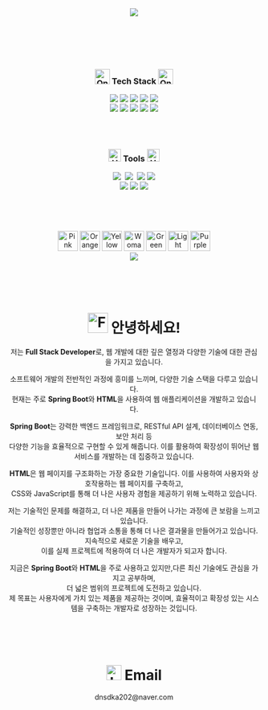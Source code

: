 <div align="center">
  <img src="https://capsule-render.vercel.app/api?type=transparent&fontColor=F5C0CA&text=youngkyung's%20GitHub%20&height=150&fontSize=60&desc=Welcome!&descAlignY=75&descAlign=60" />
</div>
<br/><br/>



<br/><br/>

 <h3 align="center"><img src="https://raw.githubusercontent.com/Tarikul-Islam-Anik/Animated-Fluent-Emojis/master/Emojis/Hand%20gestures/Oncoming%20Fist%20Light%20Skin%20Tone.png" alt="Oncoming Fist Light Skin Tone" width="30" height="30" /> Tech Stack <img src="https://raw.githubusercontent.com/Tarikul-Islam-Anik/Animated-Fluent-Emojis/master/Emojis/Hand%20gestures/Oncoming%20Fist%20Light%20Skin%20Tone.png" alt="Oncoming Fist Light Skin Tone" width="30" height="30" /></h3>
  <div align="center">
    <img src="https://img.shields.io/badge/springboot-6DB33F?style=for-the-badge&logo=springboot&logoColor=white">
    <img src="https://img.shields.io/badge/java-007396?style=for-the-badge&logo=java&logoColor=white">
    <img src="https://img.shields.io/badge/mysql-4479A1?style=for-the-badge&logo=mysql&logoColor=white">
    <img src="https://img.shields.io/badge/jquery-0769AD?style=for-the-badge&logo=jquery&logoColor=white">
    <img src="https://img.shields.io/badge/javascript-F7DF1E?style=for-the-badge&logo=javascript&logoColor=black"><br/>
    <img src="https://img.shields.io/badge/html5-E34F26?style=for-the-badge&logo=html5&logoColor=white">
    <img src="https://img.shields.io/badge/css-1572B6?style=for-the-badge&logo=css3&logoColor=white">
    <img src="https://img.shields.io/badge/bootstrap-7952B3?style=for-the-badge&logo=bootstrap&logoColor=white">
    <img src="https://img.shields.io/badge/apache tomcat-F8DC75?style=for-the-badge&logo=apachetomcat&logoColor=white">
    <img src="https://img.shields.io/badge/Spring-6DB33F?style=for-the-badge&logo=Spring&logoColor=white">
  </div>

  
<br/><br/>


<h3 align="center"><img src="https://raw.githubusercontent.com/Tarikul-Islam-Anik/Animated-Fluent-Emojis/master/Emojis/Objects/Hammer%20and%20Wrench.png" alt="Hammer and Wrench" width="25" height="25" /> Tools <img src="https://raw.githubusercontent.com/Tarikul-Islam-Anik/Animated-Fluent-Emojis/master/Emojis/Objects/Hammer%20and%20Wrench.png" alt="Hammer and Wrench" width="25" height="25" /></h3>
  <div align="center">
    <img src="https://img.shields.io/badge/git-F05033.svg?style=for-the-badge&logo=git&logoColor=white" />&nbsp
    <img src="https://img.shields.io/badge/github-181717.svg?style=for-the-badge&logo=github&logoColor=white" />&nbsp
    <img src="https://img.shields.io/badge/intelij-9B4DCA?style=for-the-badge&logo=intellijidea&logoColor=white">
    <img src="https://img.shields.io/badge/gradle-02303A?style=for-the-badge&logo=gradle&logoColor=white"><br/>
    <img src="https://img.shields.io/badge/VSCode-2C2C32.svg?style=for-the-badge&logo=visual-studio-code&logoColor=22ABF3" />
    <img src="https://img.shields.io/badge/Thymeleaf -005F0F?style=for-the-badge&logo=Thymeleaf&logoColor=white">
    <img src="https://img.shields.io/badge/Spring Security-6DB33F?style=for-the-badge&logo=Spring Security&logoColor=white">
  </div>

<br/> <br/> <br/>

<div align="center">
  <img src="https://raw.githubusercontent.com/Tarikul-Islam-Anik/Animated-Fluent-Emojis/master/Emojis/Smilies/Pink%20Heart.png" alt="Pink Heart" width="40" height="40" />
  <img src="https://raw.githubusercontent.com/Tarikul-Islam-Anik/Animated-Fluent-Emojis/master/Emojis/Smilies/Orange%20Heart.png" alt="Orange Heart" width="40" height="40" />
  <img src="https://raw.githubusercontent.com/Tarikul-Islam-Anik/Animated-Fluent-Emojis/master/Emojis/Smilies/Yellow%20Heart.png" alt="Yellow Heart" width="40" height="40" />
  <img src="https://raw.githubusercontent.com/Tarikul-Islam-Anik/Animated-Fluent-Emojis/master/Emojis/People%20with%20professions/Woman%20Technologist%20Light%20Skin%20Tone.png" alt="Woman Technologist Light Skin Tone" width="40" height="40" />
  <img src="https://raw.githubusercontent.com/Tarikul-Islam-Anik/Animated-Fluent-Emojis/master/Emojis/Smilies/Green%20Heart.png" alt="Green Heart" width="40" height="40" />
  <img src="https://raw.githubusercontent.com/Tarikul-Islam-Anik/Animated-Fluent-Emojis/master/Emojis/Smilies/Light%20Blue%20Heart.png" alt="Light Blue Heart" width="40" height="40" />
  <img src="https://raw.githubusercontent.com/Tarikul-Islam-Anik/Animated-Fluent-Emojis/master/Emojis/Smilies/Purple%20Heart.png" alt="Purple Heart" width="40" height="40" /><br/>
<img src="https://github-readme-stats.vercel.app/api/top-langs/?username=seoyoungkyung&layout=compact&theme=merko" />
</div>

<br/> <br/> <br/>
<div align="center">
  <h1><img src="https://raw.githubusercontent.com/Tarikul-Islam-Anik/Animated-Fluent-Emojis/master/Emojis/Hand%20gestures/Folded%20Hands.png" alt="Folded Hands" width="40" height="40" /> 안녕하세요!</h1>
  <p>저는 <strong>Full Stack Developer</strong>로, 웹 개발에 대한 깊은 열정과 다양한 기술에 대한 관심을 가지고 있습니다.</p>
  <p>소프트웨어 개발의 전반적인 과정에 흥미를 느끼며, 다양한 기술 스택을 다루고 있습니다.<br/> 현재는 주로 <strong>Spring Boot</strong>와 <strong>HTML</strong>을 사용하여 웹 애플리케이션을 개발하고 있습니다.</p>
  <p><strong>Spring Boot</strong>는 강력한 백엔드 프레임워크로, RESTful API 설계, 데이터베이스 연동, 보안 처리 등 <br/>다양한 기능을 효율적으로 구현할 수 있게 해줍니다. 이를 활용하여 확장성이 뛰어난 웹 서비스를 개발하는 데 집중하고 있습니다.</p>
  
  <p><strong>HTML</strong>은 웹 페이지를 구조화하는 가장 중요한 기술입니다. 이를 사용하여 사용자와 상호작용하는 웹 페이지를 구축하고,<br/> CSS와 JavaScript를 통해 더 나은 사용자 경험을 제공하기 위해 노력하고 있습니다.</p>
  
  <p>저는 기술적인 문제를 해결하고, 더 나은 제품을 만들어 나가는 과정에 큰 보람을 느끼고 있습니다. <br/>기술적인 성장뿐만 아니라 협업과 소통을 통해 더 나은 결과물을 만들어가고 있습니다. 지속적으로 새로운 기술을 배우고,<br/> 이를 실제 프로젝트에 적용하여 더 나은 개발자가 되고자 합니다.</p>
  
  <p>지금은 <strong>Spring Boot</strong>와 <strong>HTML</strong>을 주로 사용하고 있지만,다른 최신 기술에도 관심을 가지고 공부하며, <br/>더 넓은 범위의 프로젝트에 도전하고 있습니다. <br/>제 목표는 사용자에게 가치 있는 제품을 제공하는 것이며, 효율적이고 확장성 있는 시스템을 구축하는 개발자로 성장하는 것입니다.</p>
</div>


<br/> <br/> <br/>

<div align="center">
<h1><img src="https://raw.githubusercontent.com/Tarikul-Islam-Anik/Animated-Fluent-Emojis/master/Emojis/Smilies/Love%20Letter.png" alt="Love Letter" width="30" height="30" /> Email</h1>
  <p>dnsdka202@naver.com</p>
</div>







<!--
**seoyoungkyung/seoyoungkyung** is a ✨ _special_ ✨ repository because its `README.md` (this file) appears on your GitHub profile.

Here are some ideas to get you started:

- 🔭 I’m currently working on ...
- 🌱 I’m currently learning ...
- 👯 I’m looking to collaborate on ...
- 🤔 I’m looking for help with ...
- 💬 Ask me about ...
- 📫 How to reach me: ...
- 😄 Pronouns: ...
- ⚡ Fun fact: ...
-->
